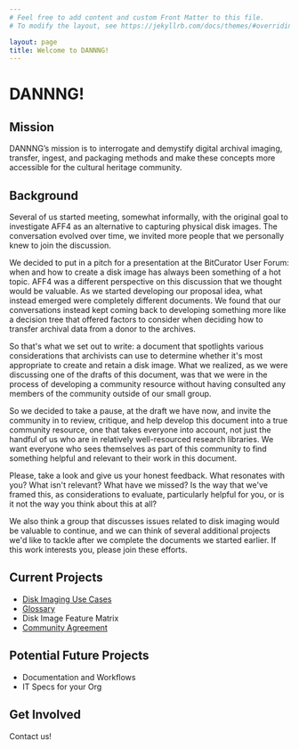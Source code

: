 ```yaml
---
# Feel free to add content and custom Front Matter to this file.
# To modify the layout, see https://jekyllrb.com/docs/themes/#overriding-theme-defaults

layout: page
title: Welcome to DANNNG!
---
```

# DANNNG!

## Mission
DANNNG’s mission is to interrogate and demystify digital archival imaging, transfer, ingest, and packaging methods and make these concepts more accessible for the cultural heritage community.

## Background
Several of us started meeting, somewhat informally, with the original goal to investigate AFF4 as an alternative to capturing physical disk images. The conversation evolved over time, we invited more people that we personally knew to join the discussion.

We decided to put in a pitch for a presentation at the BitCurator User Forum: when and how to create a disk image has always been something of a hot topic. AFF4 was a different perspective on this discussion that we thought would be valuable. As we started developing our proposal idea, what instead emerged were completely different documents. We found that our conversations instead kept coming back to developing something more like a decision tree that offered factors to consider when deciding how to transfer archival data from a donor to the archives.

So that's what we set out to write: a document that spotlights various considerations that archivists can use to determine whether it's most appropriate to create and retain a disk image. What we realized, as we were discussing one of the drafts of this document, was that we were in the process of developing a community resource without having consulted any members of the community outside of our small group.

So we decided to take a pause, at the draft we have now, and invite the community in to review, critique, and help develop this document into a true community resource, one that takes everyone into account, not just the handful of us who are in relatively well-resourced research libraries. We want everyone who sees themselves as part of this community to find something helpful and relevant to their work in this document.

Please, take a look and give us your honest feedback. What resonates with you? What isn't relevant? What have we missed? Is the way that we've framed this, as considerations to evaluate, particularly helpful for you, or is it not the way you think about this at all?

We also think a group that discusses issues related to disk imaging would be valuable to continue, and we can think of several additional projects we'd like to tackle after we complete the documents we started earlier. If this work interests you, please join these efforts.


## Current Projects
- [Disk Imaging Use Cases](https://docs.google.com/document/d/19FOvxKE4I5CIqEuk8e8ozdD2Y0fEAy687epUD918a_8/edit)
- [Glossary](https://docs.google.com/document/d/10u8hlPY_bEFstC5mncWKffSNqbAd7cFA4tNbVwqx75Y/edit)
- Disk Image Feature Matrix
- [Community Agreement](community-agreement.html)

## Potential Future Projects
- Documentation and Workflows
- IT Specs for your Org

## Get Involved
Contact us!
